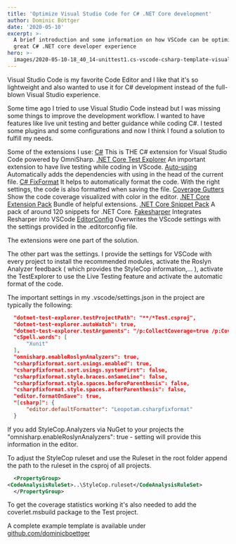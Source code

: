```yaml
---
title: 'Optimize Visual Studio Code for C# .NET Core development'
author: Dominic Böttger
date: '2020-05-10'
excerpt: >-
  A brief introduction and some information on how VSCode can be optimized for a
  great C# .NET core developer experience
hero: >-
  images/2020-05-10-18_40_14-unittest1.cs-vscode-csharp-template-visual-studio-code.png
---
```

Visual Studio Code is my favorite Code Editor and I like that it's so lightweight and also wanted to use it for C# development instead of the full-blown  Visual Studio experience.

Some time ago I tried to use Visual Studio Code instead but I was missing some things to improve the development workflow. I wanted to have features like live unit testing and better guidance while coding C#.  I tested some plugins and some configurations and now I think I found a solution to fulfill my needs.

Some of the extensions I use:
[C#](https://marketplace.visualstudio.com/items?itemName=ms-dotnettools.csharp)
This is THE C# extension for Visual Studio Code powered by OmniSharp.
[.NET Core Test Explorer](https://marketplace.visualstudio.com/items?itemName=formulahendry.dotnet-test-explorer)
An important extension to have live testing while coding in VScode.
[Auto-using](https://marketplace.visualstudio.com/items?itemName=Fudge.auto-using)
Automatically adds the dependencies with using in the head of the current file.
[C# FixFormat](https://marketplace.visualstudio.com/items?itemName=Leopotam.csharpfixformat)
It helps to automatically format the code. With the right settings, the code is also formatted when saving the file.
[Coverage Gutters](https://marketplace.visualstudio.com/items?itemName=ryanluker.vscode-coverage-gutters)
Show the code coverage visualized with color in the editor.
[.NET Core Extension Pack](https://marketplace.visualstudio.com/items?itemName=doggy8088.netcore-extension-pack)
Bundle of helpful extensions.
[.NET Core Snippet Pack](https://marketplace.visualstudio.com/items?itemName=adrianwilczynski.asp-net-core-snippet-pack)
A pack of around 120 snippets for .NET Core.
[Fakesharper](https://marketplace.visualstudio.com/items?itemName=fakesharper.fakesharper)
Integrates Resharper into VSCode
[EditorConfig](https://marketplace.visualstudio.com/items?itemName=Editorconfig.editorconfig)
Overwrites the VScode settings with the settings provided in the .editorconfig file.

The extensions were one part of the solution.

The other part was the settings. I provide the settings for VSCode with every project to install the recommended modules, activate the Roslyn Analyzer feedback ( which provides the StyleCop information,... ), activate the TestExplorer to use the Live Testing feature and activate the automatic format of the code.

The important settings in my .vscode/settings.json in the project are typically the following:

```JSON 
  "dotnet-test-explorer.testProjectPath": "**/*Test.csproj",
  "dotnet-test-explorer.autoWatch": true,
  "dotnet-test-explorer.testArguments": "/p:CollectCoverage=true /p:CoverletOutputFormat=lcov /p:CoverletOutput=./lcov.info",
  "cSpell.words": [
      "Xunit"
  ],
  "omnisharp.enableRoslynAnalyzers": true,
  "csharpfixformat.sort.usings.enabled": true,
  "csharpfixformat.sort.usings.systemFirst": false,
  "csharpfixformat.style.braces.onSameLine": false,
  "csharpfixformat.style.spaces.beforeParenthesis": false,
  "csharpfixformat.style.spaces.afterParenthesis": false,
  "editor.formatOnSave": true,
  "[csharp]": {
      "editor.defaultFormatter": "Leopotam.csharpfixformat"
  }
```

If you add StyleCop.Analyzers via NuGet to your projects the "omnisharp.enableRoslynAnalyzers": true - setting will provide this information in the editor.

To adjust the StyleCop ruleset and use the Ruleset in the root folder append the path to the ruleset in the csproj of all projects.

```xml
  <PropertyGroup>
<CodeAnalysisRuleSet>..\StyleCop.ruleset</CodeAnalysisRuleSet>
  </PropertyGroup>
```

To get the coverage statistics working it's also needed to add the coverlet.msbuild package to the Test project.

A complete example template is available under [github.com/dominicboettger](https://github.com/DominicBoettger/vscode-csharp-template)